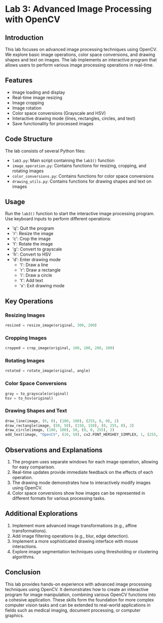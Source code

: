 
# Lab 3: Advanced Image Processing with OpenCV

## Introduction
This lab focuses on advanced image processing techniques using OpenCV. We explore basic image operations, color space conversions, and drawing shapes and text on images. The lab implements an interactive program that allows users to perform various image processing operations in real-time.

## Features
- Image loading and display
- Real-time image resizing
- Image cropping
- Image rotation
- Color space conversions (Grayscale and HSV)
- Interactive drawing mode (lines, rectangles, circles, and text)
- Save functionality for processed images

## Code Structure
The lab consists of several Python files:
- `lab3.py`: Main script containing the `lab3()` function
- `image_operation.py`: Contains functions for resizing, cropping, and rotating images
- `color_conversions.py`: Contains functions for color space conversions
- `drawing_utils.py`: Contains functions for drawing shapes and text on images

## Usage
Run the `lab3()` function to start the interactive image processing program. Use keyboard inputs to perform different operations:

- 'q': Quit the program
- 'r': Resize the image
- 'c': Crop the image
- 't': Rotate the image
- 'g': Convert to grayscale
- 'h': Convert to HSV
- 'd': Enter drawing mode
  - 'l': Draw a line
  - 'r': Draw a rectangle
  - 'i': Draw a circle
  - 't': Add text
  - 'x': Exit drawing mode

## Key Operations

### Resizing Images
```python
resized = resize_image(original, 300, 200)
```

### Cropping Images
```python
cropped = crop_image(original, 100, 100, 200, 200)
```

### Rotating Images
```python
rotated = rotate_image(original, angle)
```

### Color Space Conversions
```python
gray = to_grayscale(original)
hsv = to_hsv(original)
```

### Drawing Shapes and Text
```python
draw_line(image, (0, 0), (100, 100), (255, 0, 0), 2)
draw_rectangle(image, (50, 50), (150, 150), (0, 255, 0), 2)
draw_circle(image, (100, 100), 50, (0, 0, 255), 2)
add_text(image, "OpenCV", (10, 50), cv2.FONT_HERSHEY_SIMPLEX, 1, (255, 255, 255), 2)
```

## Observations and Explanations
1. The program uses separate windows for each image operation, allowing for easy comparison.
2. Real-time updates provide immediate feedback on the effects of each operation.
3. The drawing mode demonstrates how to interactively modify images using OpenCV.
4. Color space conversions show how images can be represented in different formats for various processing tasks.

## Additional Explorations
1. Implement more advanced image transformations (e.g., affine transformations).
2. Add image filtering operations (e.g., blur, edge detection).
3. Implement a more sophisticated drawing interface with mouse interactions.
4. Explore image segmentation techniques using thresholding or clustering algorithms.

## Conclusion
This lab provides hands-on experience with advanced image processing techniques using OpenCV. It demonstrates how to create an interactive program for image manipulation, combining various OpenCV functions into a cohesive application. These skills form the foundation for more complex computer vision tasks and can be extended to real-world applications in fields such as medical imaging, document processing, or computer graphics.